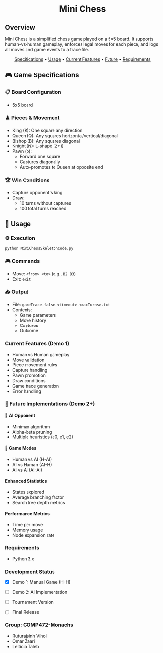 <h1 align="center">Mini Chess</h1>

## Overview

Mini Chess is a simplified chess game played on a 5×5 board. It supports human-vs-human gameplay, enforces legal moves for each piece, and logs all moves and game events to a trace file.

<p align="center">
  <a href="#game-specifications">Specifications</a> •
  <a href="#usage">Usage</a> •
  <a href="#current-features">Current Features</a> •
  <a href="#future-implementations">Future</a> •
  <a href="#requirements">Requirements</a>
</p>

## 🎮 Game Specifications

### 📋 Board Configuration
- 5x5 board

### ♟️ Pieces & Movement
- King (K): One square any direction 
- Queen (Q): Any squares horizontal/vertical/diagonal
- Bishop (B): Any squares diagonal
- Knight (N): L-shape (2+1)
- Pawn (p): 
  - Forward one square
  - Captures diagonally
  - Auto-promotes to Queen at opposite end

### 🏆 Win Conditions
- Capture opponent's king
- Draw:
  - 10 turns without captures
  - 100 total turns reached

## 🚀 Usage

### ⚙️ Execution
```bash
python MiniChessSkeletonCode.py
```
### 🎮 Commands
* Move: `<from> <to>` (e.g., `B2 B3`)
* Exit: `exit`

### 📤 Output
* File: `gameTrace-false-<timeout>-<maxTurns>.txt`
* Contents:
   * Game parameters
   * Move history
   * Captures
   * Outcome

### Current Features (Demo 1)
* Human vs Human gameplay
* Move validation
* Piece movement rules
* Capture handling
* Pawn promotion
* Draw conditions
* Game trace generation
* Error handling

### 🔮 Future Implementations (Demo 2+)

#### 🤖 AI Opponent
* Minimax algorithm
* Alpha-beta pruning
* Multiple heuristics (e0, e1, e2)

#### 🎲 Game Modes
* Human vs AI (H-AI)
* AI vs Human (AI-H)
* AI vs AI (AI-AI)

#### Enhanced Statistics
* States explored
* Average branching factor
* Search tree depth metrics

#### Performance Metrics
* Time per move
* Memory usage
* Node expansion rate

### Requirements
* Python 3.x

### Development Status
* [x] Demo 1: Manual Game (H-H)
* [ ] Demo 2: AI Implementation
* [ ] Tournament Version
* [ ] Final Release


### Group: COMP472-Monachs
* Ruturajsinh Vihol
* Omar Zaari
* Leiticia Taleb

